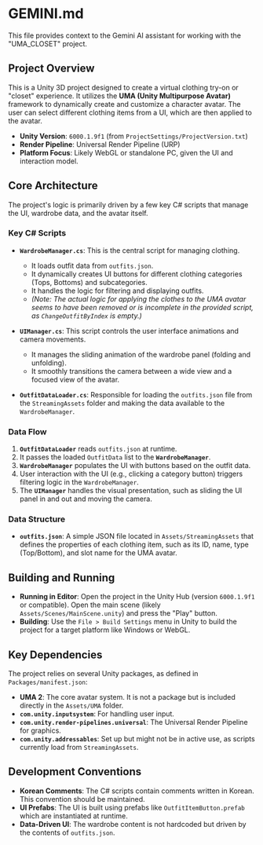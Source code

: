 # GEMINI.md

This file provides context to the Gemini AI assistant for working with the "UMA_CLOSET" project.

## Project Overview

This is a Unity 3D project designed to create a virtual clothing try-on or "closet" experience. It utilizes the **UMA (Unity Multipurpose Avatar)** framework to dynamically create and customize a character avatar. The user can select different clothing items from a UI, which are then applied to the avatar.

- **Unity Version**: `6000.1.9f1` (from `ProjectSettings/ProjectVersion.txt`)
- **Render Pipeline**: Universal Render Pipeline (URP)
- **Platform Focus**: Likely WebGL or standalone PC, given the UI and interaction model.

## Core Architecture

The project's logic is primarily driven by a few key C# scripts that manage the UI, wardrobe data, and the avatar itself.

### Key C# Scripts

-   **`WardrobeManager.cs`**: This is the central script for managing clothing.
    -   It loads outfit data from `outfits.json`.
    -   It dynamically creates UI buttons for different clothing categories (Tops, Bottoms) and subcategories.
    -   It handles the logic for filtering and displaying outfits.
    -   *(Note: The actual logic for applying the clothes to the UMA avatar seems to have been removed or is incomplete in the provided script, as `ChangeOutfitByIndex` is empty.)*

-   **`UIManager.cs`**: This script controls the user interface animations and camera movements.
    -   It manages the sliding animation of the wardrobe panel (folding and unfolding).
    -   It smoothly transitions the camera between a wide view and a focused view of the avatar.

-   **`OutfitDataLoader.cs`**: Responsible for loading the `outfits.json` file from the `StreamingAssets` folder and making the data available to the `WardrobeManager`.

### Data Flow

1.  **`OutfitDataLoader`** reads `outfits.json` at runtime.
2.  It passes the loaded `OutfitData` list to the **`WardrobeManager`**.
3.  **`WardrobeManager`** populates the UI with buttons based on the outfit data.
4.  User interaction with the UI (e.g., clicking a category button) triggers filtering logic in the `WardrobeManager`.
5.  The **`UIManager`** handles the visual presentation, such as sliding the UI panel in and out and moving the camera.

### Data Structure

-   **`outfits.json`**: A simple JSON file located in `Assets/StreamingAssets` that defines the properties of each clothing item, such as its ID, name, type (Top/Bottom), and slot name for the UMA avatar.

## Building and Running

-   **Running in Editor**: Open the project in the Unity Hub (version `6000.1.9f1` or compatible). Open the main scene (likely `Assets/Scenes/MainScene.unity`) and press the "Play" button.
-   **Building**: Use the `File > Build Settings` menu in Unity to build the project for a target platform like Windows or WebGL.

## Key Dependencies

The project relies on several Unity packages, as defined in `Packages/manifest.json`:

-   **UMA 2**: The core avatar system. It is not a package but is included directly in the `Assets/UMA` folder.
-   **`com.unity.inputsystem`**: For handling user input.
-   **`com.unity.render-pipelines.universal`**: The Universal Render Pipeline for graphics.
-   **`com.unity.addressables`**: Set up but might not be in active use, as scripts currently load from `StreamingAssets`.

## Development Conventions

-   **Korean Comments**: The C# scripts contain comments written in Korean. This convention should be maintained.
-   **UI Prefabs**: The UI is built using prefabs like `OutfitItemButton.prefab` which are instantiated at runtime.
-   **Data-Driven UI**: The wardrobe content is not hardcoded but driven by the contents of `outfits.json`.
